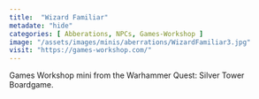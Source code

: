 ```yaml
---
title:  "Wizard Familiar"
metadate: "hide"
categories: [ Abberations, NPCs, Games-Workshop ]
image: "/assets/images/minis/aberrations/WizardFamiliar3.jpg"
visit: "https://games-workshop.com/"
---
```

Games Workshop mini from the Warhammer Quest: Silver Tower Boardgame.